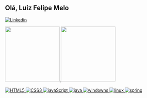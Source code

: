 ## Olá, Luiz Felipe Melo

[![Linkedin](https://img.shields.io/badge/LinkedIn-0077B5?style=for-the-badge&logo=linkedin&logoColor=white)](https://www.linkedin.com/in/luiz-felipe-melo-dos-anjos-886a771a3?utm_source=share&utm_campaign=share_via&utm_content=profile&utm_medium=android_app)

<div>
   <a href="https://github.com/LuizFelipeMelo18">
   <img height="180em" src="https://github-readme-stats.vercel.app/api?username=LuizFelipeMelo18&show_icons=true&theme=tokyonight&include_all_commits=true&count_private=true"/>
   <img height="180em" src="https://github-readme-stats.vercel.app/api/top-langs/?username=LuizFelipeMelo18&layout=compact&langs_count=6&theme=tokyonight"/>

</div>

<div style="display"><br/>
    <img aling="center" alt="HTML5" src="https://img.shields.io/badge/HTML5-E34F26?style=for-the-badge&logo=html5&logoColor=white"/>
    <img aling="center" alt="CSS3" src="https://img.shields.io/badge/CSS3-1572B6?style=for-the-badge&logo=css3&logoColor=white"/>
    <img aling="center" alt="javaScript" src="https://img.shields.io/badge/JavaScript-F7DF1E?style=for-the-badge&logo=javascript&logoColor=black"/>
    <img aling="center" alt="java" src="https://img.shields.io/badge/Java-ED8B00?style=for-the-badge&logo=openjdk&logoColor=white"/>
    <img aling="center" alt="windowns" src"https://img.shields.io/badge/Windows-0078D6?style=for-the-badge&logo=windows&logoColor=white"/>
    <img aling="center" alt="linux" src"https://img.shields.io/badge/Linux-FCC624?style=for-the-badge&logo=linux&logoColor=black"/>
    <img aling="center" alt="spring" src"https://img.shields.io/badge/Spring-6DB33F?style=for-the-badge&logo=spring&logoColor=white"/>
</div><br/>
